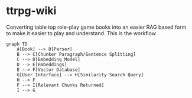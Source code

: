 # ttrpg-wiki
Converting table top role-play game books into an easier RAG based form to make it easier to play and understand.
This is the workflow 
```mermaid
graph TD
    A[Book] --> B[Parser]
    B --> C[Chunker Paragraph/Sentence Splitting]
    C --> D[Embedding Model]
    D --> E[Embeddings]
    E --> F[Vector Database]
    G[User Interface] --> H[Similarity Search Query]
    H --> F
    F --> I[Relevant Chunks Returned]
    I --> G
```
